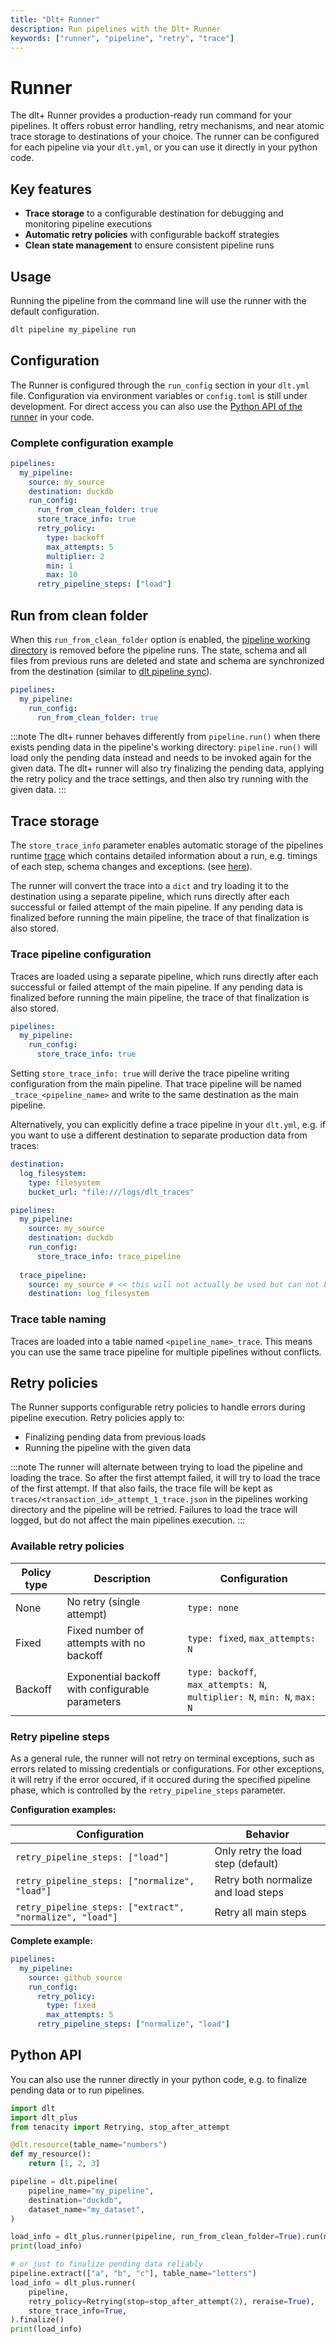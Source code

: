 ```yaml
---
title: "Dlt+ Runner"
description: Run pipelines with the Dlt+ Runner
keywords: ["runner", "pipeline", "retry", "trace"]
---
```

# Runner


The dlt+ Runner provides a production-ready run command for your pipelines. It offers robust error handling, retry mechanisms, and 
near atomic trace storage to destinations of your choice.
The runner can be configured for each pipeline via your `dlt.yml`, or you can use it directly
in your python code.

## Key features

- **Trace storage** to a configurable destination for debugging and monitoring pipeline executions
- **Automatic retry policies** with configurable backoff strategies
- **Clean state management** to ensure consistent pipeline runs

## Usage

Running the pipeline from the command line will use the runner with the default configuration.

```sh
dlt pipeline my_pipeline run
```

## Configuration

The Runner is configured through the `run_config` section in your `dlt.yml` file.
Configuration via environment variables or `config.toml` is still under development. For direct access
you can also use the [Python API of the runner](./pipeline-runner.md#python-api) in your code.

### Complete configuration example

```yaml
pipelines:
  my_pipeline:
    source: my_source
    destination: duckdb
    run_config:
      run_from_clean_folder: true
      store_trace_info: true
      retry_policy:
        type: backoff
        max_attempts: 5
        multiplier: 2
        min: 1
        max: 10
      retry_pipeline_steps: ["load"]
```

## Run from clean folder

When this `run_from_clean_folder` option is enabled, the [pipeline working directory](../../general-usage/pipeline#pipeline-working-directory) 
is removed before the pipeline runs. The state, schema and
all files from previous runs are deleted and state and schema are synchronized from the destination (similar to
[dlt pipeline sync](../../reference/command-line-interface.md#dlt-pipeline-sync)).


```yaml
pipelines:
  my_pipeline:
    run_config:
      run_from_clean_folder: true
```

:::note
The dlt+ runner behaves differently from `pipeline.run()` when there exists pending data in the pipeline's working directory:
`pipeline.run()` will load only the pending data instead and needs to be invoked again for the given data.
The dlt+ runner will also try finalizing the pending data, applying the retry policy and the trace settings, and then also
try running with the given data.
:::


## Trace storage

The `store_trace_info` parameter enables automatic storage of the pipelines runtime
[trace](https://github.com/dlt-hub/dlt/blob/273420b2574a518a7488443253ab1e0971b136e8/dlt/pipeline/trace.py#L126)
which contains detailed information about a run, e.g. timings of each step, schema changes and exceptions. (see
[here](../../running-in-production/running#inspect-and-save-the-load-info-and-trace)).

The runner will convert the trace into a `dict` and try loading it to the destination using a separate pipeline,
which runs directly after each successful or failed attempt of the main pipeline.
If any pending data is finalized before running the main pipeline, the trace of that finalization is also stored.


### Trace pipeline configuration

Traces are loaded using a separate pipeline, which runs directly after each successful or failed attempt of the main pipeline.
If any pending data is finalized before running the main pipeline, the trace of that finalization is also stored.

```yaml
pipelines:
  my_pipeline:
    run_config:
      store_trace_info: true
```
Setting `store_trace_info: true` will derive the trace pipeline writing configuration from the main pipeline.
That trace pipeline will be named `_trace_<pipeline_name>` and write to the same destination as the main pipeline.

Alternatively, you can explicitly define a trace pipeline in your `dlt.yml`, e.g. if you want 
to use a different destination to separate production data from traces:

```yaml
destination:
  log_filesystem:
    type: filesystem
    bucket_url: "file:///logs/dlt_traces"

pipelines:
  my_pipeline:
    source: my_source
    destination: duckdb
    run_config:
      store_trace_info: trace_pipeline
    
  trace_pipeline:
    source: my_source # << this will not actually be used but can not be empty
    destination: log_filesystem
```

### Trace table naming

Traces are loaded into a table named `<pipeline_name>_trace`. This means you can use the same trace pipeline for 
multiple pipelines without conflicts.

## Retry policies

The Runner supports configurable retry policies to handle errors during pipeline execution. Retry policies apply to:

- Finalizing pending data from previous loads
- Running the pipeline with the given data

:::note
The runner will alternate between trying to load the pipeline and loading the trace. So after the
first attempt failed, it will try to load the trace of the first attempt. If that also fails, the
trace file will be kept as `traces/<transaction_id>_attempt_1_trace.json` in the pipelines
working directory and the pipeline will be retried. Failures to load the trace will logged, but
do not affect the main pipelines execution.
:::

### Available retry policies

| Policy type | Description | Configuration |
|-------------|-------------|---------------|
| None | No retry (single attempt) | `type: none` |
| Fixed | Fixed number of attempts with no backoff | `type: fixed`, `max_attempts: N` |
| Backoff | Exponential backoff with configurable parameters | `type: backoff`, `max_attempts: N`, `multiplier: N`, `min: N`, `max: N` |


### Retry pipeline steps

As a general rule, the runner will not retry on terminal exceptions, such as errors related to 
missing credentials or configurations. For other exceptions, it will retry if the error occured, if it 
occured during the specified pipeline phase, which is controlled by the `retry_pipeline_steps` parameter.

**Configuration examples:**

| Configuration | Behavior |
|---------------|----------|
| `retry_pipeline_steps: ["load"]` | Only retry the load step (default) |
| `retry_pipeline_steps: ["normalize", "load"]` | Retry both normalize and load steps |
| `retry_pipeline_steps: ["extract", "normalize", "load"]` | Retry all main steps |

**Complete example:**
```yaml
pipelines:
  my_pipeline:
    source: github_source
    run_config:
      retry_policy:
        type: fixed
        max_attempts: 5
      retry_pipeline_steps: ["normalize", "load"]
```

## Python API

You can also use the runner directly in your python code, e.g. to finalize pending data or to run pipelines.

```py
import dlt
import dlt_plus
from tenacity import Retrying, stop_after_attempt

@dlt.resource(table_name="numbers")
def my_resource():
    return [1, 2, 3]

pipeline = dlt.pipeline(
    pipeline_name="my_pipeline",
    destination="duckdb",
    dataset_name="my_dataset",
)

load_info = dlt_plus.runner(pipeline, run_from_clean_folder=True).run(my_resource(), write_disposition="append")
print(load_info)

# or just to finalize pending data reliably
pipeline.extract(["a", "b", "c"], table_name="letters")
load_info = dlt_plus.runner(
    pipeline, 
    retry_policy=Retrying(stop=stop_after_attempt(2), reraise=True),
    store_trace_info=True,
).finalize()
print(load_info)
```


